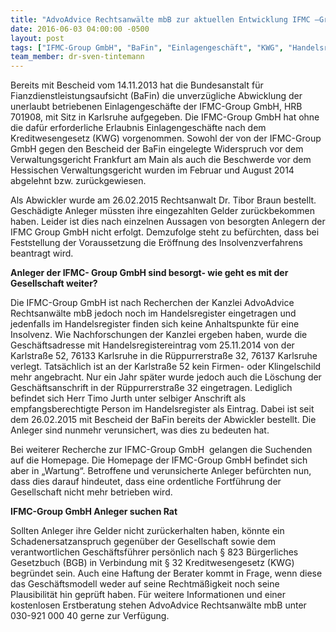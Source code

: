 ```yaml
---
title: "AdvoAdvice Rechtsanwälte mbB zur aktuellen Entwicklung IFMC –Group GmbH "
date: 2016-06-03 04:00:00 -0500
layout: post
tags: ["IFMC-Group GmbH", "BaFin", "Einlagengeschäft", "KWG", "Handelsregister", "Insolvenzverfahren", "Haftung", "Berater"]
team_member: dr-sven-tintemann
---
```


Bereits mit Bescheid vom 14.11.2013 hat die Bundesanstalt für Fianzdienstleistungsaufsicht (BaFin) die unverzügliche Abwicklung der unerlaubt betriebenen Einlagengeschäfte der IFMC-Group GmbH, HRB 701908, mit Sitz in Karlsruhe aufgegeben. Die IFMC-Group GmbH hat ohne die dafür erforderliche Erlaubnis Einlagengeschäfte nach dem Kreditwesengesetz (KWG) vorgenommen. Sowohl der von der IFMC-Group GmbH gegen den Bescheid der BaFin eingelegte Widerspruch vor dem Verwaltungsgericht Frankfurt am Main als auch die Beschwerde vor dem Hessischen Verwaltungsgericht wurden im Februar und August 2014 abgelehnt bzw. zurückgewiesen.

Als Abwickler wurde am 26.02.2015 Rechtsanwalt Dr. Tibor Braun bestellt. Geschädigte Anleger müssten ihre eingezahlten Gelder zurückbekommen haben. Leider ist dies nach einzelnen Aussagen von besorgten Anlegern der IFMC Group GmbH nicht erfolgt. Demzufolge steht zu befürchten, dass bei Feststellung der Voraussetzung die Eröffnung des Insolvenzverfahrens beantragt wird.

**Anleger der IFMC- Group GmbH sind besorgt- wie geht es mit der Gesellschaft weiter?**

 Die IFMC-Group GmbH ist nach Recherchen der Kanzlei AdvoAdvice Rechtsanwälte mbB jedoch noch im Handelsregister eingetragen und jedenfalls im Handelsregister finden sich keine Anhaltspunkte für eine Insolvenz. Wie Nachforschungen der Kanzlei ergeben haben, wurde die Geschäftsadresse mit Handelsregistereintrag vom 25.11.2014 von der Karlstraße 52, 76133 Karlsruhe in die Rüppurrerstraße 32, 76137 Karlsruhe verlegt. Tatsächlich ist an der Karlstraße 52 kein Firmen- oder Klingelschild mehr angebracht. Nur ein Jahr später wurde jedoch auch die Löschung der Geschäftsanschrift in der Rüppurrerstraße 32 eingetragen. Lediglich befindet sich Herr Timo Jurth unter selbiger Anschrift als empfangsberechtigte Person im Handelsregister als Eintrag. Dabei ist seit dem 26.02.2015 mit Bescheid der BaFin bereits der Abwickler bestellt. Die Anleger sind nunmehr verunsichert, was dies zu bedeuten hat.

Bei weiterer Recherche zur IFMC-Group GmbH&nbsp; gelangen die Suchenden auf die Homepage. Die Homepage der IFMC-Group GmbH befindet sich aber in „Wartung“. Betroffene und verunsicherte Anleger befürchten nun, dass dies darauf hindeutet, dass eine ordentliche Fortführung der Gesellschaft nicht mehr betrieben wird.

**IFMC-Group GmbH Anleger suchen Rat**

 Sollten Anleger ihre Gelder nicht zurückerhalten haben, könnte ein Schadenersatzanspruch gegenüber der Gesellschaft sowie dem verantwortlichen Geschäftsführer persönlich nach § 823 Bürgerliches Gesetzbuch (BGB) in Verbindung mit § 32 Kreditwesengesetz (KWG) begründet sein. Auch eine Haftung der Berater kommt in Frage, wenn diese das Geschäftsmodell weder auf seine Rechtmäßigkeit noch seine Plausibilität hin geprüft haben. Für weitere Informationen und einer kostenlosen Erstberatung stehen AdvoAdvice Rechtsanwälte mbB unter 030-921 000 40 gerne zur Verfügung.   
  
